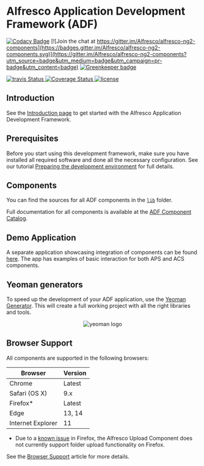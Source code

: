 # Alfresco Application Development Framework (ADF)

[![Codacy Badge](https://api.codacy.com/project/badge/Grade/d9eb873741da403bb3284778102372e7)](https://www.codacy.com/app/Alfresco/alfresco-ng2-components?utm_source=github.com&utm_medium=referral&utm_content=Alfresco/alfresco-ng2-components&utm_campaign=badger)
[![Join the chat at https://gitter.im/Alfresco/alfresco-ng2-components](https://badges.gitter.im/Alfresco/alfresco-ng2-components.svg)](https://gitter.im/Alfresco/alfresco-ng2-components?utm_source=badge&utm_medium=badge&utm_campaign=pr-badge&utm_content=badge) [![Greenkeeper badge](https://badges.greenkeeper.io/Alfresco/alfresco-ng2-components.svg)](https://greenkeeper.io/)

<p>
  <a title='Build Status Travis' href="https://travis-ci.org/Alfresco/alfresco-ng2-components">
    <img src='https://travis-ci.org/Alfresco/alfresco-ng2-components.svg?branch=master'  alt='travis
    Status' />
  </a>
  <a href='https://codecov.io/gh/Alfresco/alfresco-ng2-components'>
    <img src='http://img.shields.io/codecov/c/github/Alfresco/alfresco-ng2-components/master.svg?maxAge=2592000' alt='Coverage Status' />
  </a>
  <a href='https://github.com/Alfresco/alfresco-ng2-components/blob/master/LICENSE'>
     <img src='https://img.shields.io/hexpm/l/plug.svg' alt='license' />
  </a>
</p>

## Introduction

See the [Introduction page](INTRODUCTION.md) to get started with the Alfresco Application Development Framework.

## Prerequisites

Before you start using this development framework, make sure you have installed all required software and done all the necessary configuration. See our tutorial
[Preparing the development environment](docs/tutorials/preparing-environment.md)
for full details.

## Components

You can find the sources for all ADF components in the
[`lib`](/lib) folder.

Full documentation for all components is available at the
[ADF Component Catalog](https://alfresco.github.io/adf-component-catalog/).

## Demo Application

A separate application showcasing integration of components can be found
[here](https://github.com/Alfresco/alfresco-ng2-components/tree/master/demo-shell).
The app has examples of basic interaction for both APS and ACS components.

## Yeoman generators

To speed up the development of your ADF application, use the 
[Yeoman Generator](https://github.com/Alfresco/generator-ng2-alfresco-app).
This will create a full working project with all the right libraries and tools.

<p align="center">
  <img title="yeoman generator" src='https://github.com/yeoman/media/blob/master/optimized/yeoman-150x150-opaque.png' alt='yeoman logo'  />
</p>

## Browser Support

All components are supported in the following browsers:

|**Browser**   	   |**Version**   	|
|---        	   |---  	        |
|Chrome     	   |Latest       	|
|Safari (OS X)     |9.x          	|
|Firefox*    	   |Latest       	|
|Edge       	   |13, 14     	    |
|Internet Explorer |11     	        |

* Due to a [known issue](https://bugzilla.mozilla.org/show_bug.cgi?id=1188880) in Firefox, the Alfresco Upload Component does not currently support folder upload functionality on Firefox.    

See the [Browser Support](BROWSER-SUPPORT.md) article for more details. 

